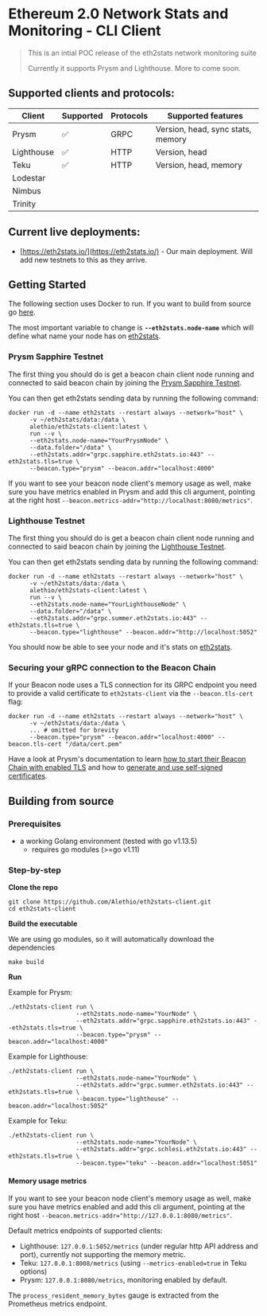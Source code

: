 # Ethereum 2.0 Network Stats and Monitoring - CLI Client

> This is an intial POC release of the eth2stats network monitoring suite
> 
> Currently it supports Prysm and Lighthouse.
> More to come soon.

## Supported clients and protocols:

| Client     | Supported | Protocols | Supported features                 |
|------------|-----------|-----------|------------------------------------|
| Prysm      | ✅         | GRPC      | Version, head, sync stats, memory |
| Lighthouse | ✅         | HTTP      | Version, head                      |
| Teku       | ✅         | HTTP      | Version, head, memory             |
| Lodestar   |           |           |                                    |
| Nimbus     |           |           |                                    |
| Trinity    |           |           |                                    |

  
## Current live deployments:

- [https://eth2stats.io/](https://eth2stats.io/) - Our main deployment. Will add new testnets to this as they arrive.

## Getting Started

The following section uses Docker to run. If you want to build from source go [here](#building-from-source).

The most important variable to change is **`--eth2stats.node-name`** which will define what name your node has on [eth2stats](https://eth2stats.io).


###  Prysm Sapphire Testnet

The first thing you should do is get a beacon chain client node running and connected to said beacon chain by joining the [Prysm Sapphire Testnet](https://prylabs.net/participate).

You can then get eth2stats sending data by running the following command:

```shell script
docker run -d --name eth2stats --restart always --network="host" \
      -v ~/eth2stats/data:/data \
      alethio/eth2stats-client:latest \
      run --v \
      --eth2stats.node-name="YourPrysmNode" \
      --data.folder="/data" \
      --eth2stats.addr="grpc.sapphire.eth2stats.io:443" --eth2stats.tls=true \
      --beacon.type="prysm" --beacon.addr="localhost:4000"
```

If you want to see your beacon node client's memory usage as well, make sure you have metrics enabled in Prysm and add this cli argument, pointing at the right host `--beacon.metrics-addr="http://localhost:8080/metrics"`.

### Lighthouse Testnet
The first thing you should do is get a beacon chain client node running and connected to said beacon chain by joining the [Lighthouse Testnet](https://lighthouse-book.sigmaprime.io/become-a-validator.html).

You can then get eth2stats sending data by running the following command: 

```shell script
docker run -d --name eth2stats --restart always --network="host" \
      -v ~/eth2stats/data:/data \
      alethio/eth2stats-client:latest \
      run --v \
      --eth2stats.node-name="YourLighthouseNode" \
      --data.folder="/data" \
      --eth2stats.addr="grpc.summer.eth2stats.io:443" --eth2stats.tls=true \
      --beacon.type="lighthouse" --beacon.addr="http://localhost:5052"
```

You should now be able to see your node and it's stats on [eth2stats](https://eth2stats.io).

### Securing your gRPC connection to the Beacon Chain

If your Beacon node uses a TLS connection for its GRPC endpoint you need to provide a valid certificate to `eth2stats-client` via the `--beacon.tls-cert` flag:

```shell script
docker run -d --name eth2stats --restart always --network="host" \
      -v ~/eth2stats/data:/data \
      ... # omitted for brevity
      --beacon.type="prysm" --beacon.addr="localhost:4000" --beacon.tls-cert "/data/cert.pem"
```

Have a look at Prysm's documentation to learn [how to start their Beacon Chain with enabled TLS](https://docs.prylabs.network/docs/prysm-usage/secure-grpc) and how to [generate and use self-signed certificates](https://docs.prylabs.network/docs/prysm-usage/secure-grpc#generating-self-signed-tls-certificates).

## Building from source
### Prerequisites
- a working Golang environment (tested with go v1.13.5)
    - requires go modules (>=go v1.11)

### Step-by-step
**Clone the repo**
```shell script
git clone https://github.com/Alethio/eth2stats-client.git
cd eth2stats-client
```

**Build the executable**

We are using go modules, so it will automatically download the dependencies
```shell script
make build
```

**Run**

Example for Prysm:
```shell script
./eth2stats-client run \
                   --eth2stats.node-name="YourNode" \
                   --eth2stats.addr="grpc.sapphire.eth2stats.io:443" --eth2stats.tls=true \
                   --beacon.type="prysm" --beacon.addr="localhost:4000"
```

Example for Lighthouse:
```shell script
./eth2stats-client run \
                   --eth2stats.node-name="YourNode" \
                   --eth2stats.addr="grpc.summer.eth2stats.io:443" --eth2stats.tls=true \
                   --beacon.type="lighthouse" --beacon.addr="localhost:5052"
```

Example for Teku:
```shell script
./eth2stats-client run \
                   --eth2stats.node-name="YourNode" \
                   --eth2stats.addr="grpc.schlesi.eth2stats.io:443" --eth2stats.tls=true \
                   --beacon.type="teku" --beacon.addr="localhost:5051"
```

#### Memory usage metrics

If you want to see your beacon node client's memory usage as well, make sure you have metrics enabled and add this cli argument, pointing at the right host `--beacon.metrics-addr="http://127.0.0.1:8080/metrics"`.

Default metrics endpoints of supported clients:
- Lighthouse: `127.0.0.1:5052/metrics` (under regular http API address and port), currently not supporting the memory metric.
- Teku: `127.0.0.1:8008/metrics` (using `--metrics-enabled=true` in Teku options)
- Prysm: `127.0.0.1:8080/metrics`, monitoring enabled by default.

The `process_resident_memory_bytes` gauge is extracted from the Prometheus metrics endpoint.
